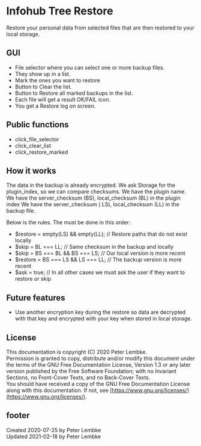 # Infohub Tree Restore

Restore your personal data from selected files that are then restored to your local storage.

## GUI

* File selector where you can select one or more backup files.
* They show up in a list.
* Mark the ones you want to restore
* Button to Clear the list.
* Button to Restore all marked backups in the list.
* Each file will get a result OK/FAIL icon.
* You get a Restore log on screen.

## Public functions

* click_file_selector
* click_clear_list
* click_restore_marked

## How it works

The data in the backup is already encrypted. We ask Storage for the plugin_index, so we can compare checksums. We have
the plugin name. We have the server_checksum (BS), local_checksum (BL) in the plugin index We have the server_checksum (
LS), local_checksum (LL) in the backup file.

Below is the rules. The must be done in this order:

* $restore = empty(LS) && empty(LL); // Restore paths that do not exist locally
* $skip = BL === LL; // Same checksum in the backup and locally
* $skip = BS === BL && BS === LS; // Our local version is more recent
* $restore = BS === LS && LS === LL; // The backup version is more recent
* $ask = true; // In all other cases we must ask the user if they want to restore or skip

## Future features

* Use another encryption key during the restore so data are decrypted with that key and encrypted with your key when
  stored in local storage.

## License

This documentation is copyright (C) 2020 Peter Lembke.  
Permission is granted to copy, distribute and/or modify this document under the terms of the GNU Free Documentation
License, Version 1.3 or any later version published by the Free Software Foundation; with no Invariant Sections, no
Front-Cover Texts, and no Back-Cover Texts.  
You should have received a copy of the GNU Free Documentation License along with this documentation. If not,
see [https://www.gnu.org/licenses/](https://www.gnu.org/licenses/).

## footer

Created 2020-07-25 by Peter Lembke  
Updated 2021-02-18 by Peter Lembke
